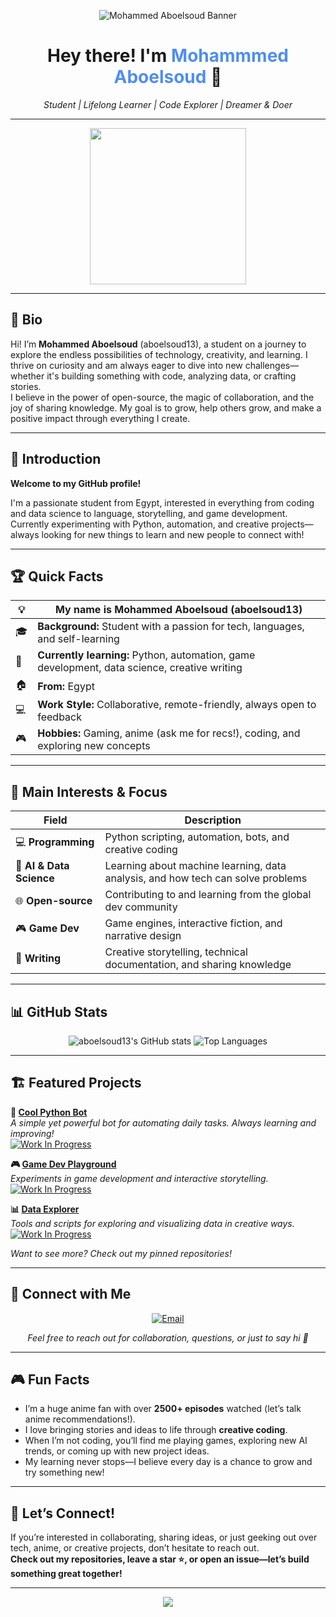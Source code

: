 <!-- Banner -->
<p align="center">
  <img src="https://capsule-render.vercel.app/api?type=waving&color=0e1e2e&height=260&section=header&text=aboelsoud13%20%F0%9F%96%A5%EF%B8%8F&fontSize=55&fontAlignY=44&desc=Student%20%7C%20Aspiring%20Developer%20%7C%20Curious%20Mind&descAlignY=70&descSize=22" alt="Mohammed Aboelsoud Banner" />
</p>

<h1 align="center">Hey there! I'm <span style="color:#4F8EEF"> Mohammmed Aboelsoud</span> 👋</h1>
<p align="center">
  <i>Student | Lifelong Learner | Code Explorer | Dreamer & Doer</i>
</p>

---

<p align="center">
  <img src="https://media.giphy.com/media/IThjAlJnD9WNO/giphy.gif" width="250"/>
</p>

---

## 👤 Bio

Hi! I’m **Mohammed Aboelsoud** (aboelsoud13), a student on a journey to explore the endless possibilities of technology, creativity, and learning. I thrive on curiosity and am always eager to dive into new challenges—whether it's building something with code, analyzing data, or crafting stories.  
I believe in the power of open-source, the magic of collaboration, and the joy of sharing knowledge. My goal is to grow, help others grow, and make a positive impact through everything I create.

---

## 🧭 Introduction

**Welcome to my GitHub profile!**

I'm a passionate student from Egypt, interested in everything from coding and data science to language, storytelling, and game development.  
Currently experimenting with Python, automation, and creative projects—always looking for new things to learn and new people to connect with!

---

## 🏆 Quick Facts

| 💡 |  My name is Mohammed Aboelsoud (aboelsoud13)                      |
|----|-------------------------------------------------------------------|
| 🎓 | **Background:** Student with a passion for tech, languages, and self-learning |
| 🌱 | **Currently learning:** Python, automation, game development, data science, creative writing |
| 🏠 | **From:** Egypt                                                   |
| 💻 | **Work Style:** Collaborative, remote-friendly, always open to feedback |
| 🎮 | **Hobbies:** Gaming, anime (ask me for recs!), coding, and exploring new concepts |

---

## 🚀 Main Interests & Focus

| **Field**                | **Description**                                                                 |
|--------------------------|--------------------------------------------------------------------------------|
| 💻 **Programming**       | Python scripting, automation, bots, and creative coding                         |
| 🧠 **AI & Data Science** | Learning about machine learning, data analysis, and how tech can solve problems |
| 🌐 **Open-source**       | Contributing to and learning from the global dev community                      |
| 🎮 **Game Dev**          | Game engines, interactive fiction, and narrative design                         |
| 📝 **Writing**           | Creative storytelling, technical documentation, and sharing knowledge           |

---

## 📊 GitHub Stats

<p align="center">
  <img src="https://github-readme-stats.vercel.app/api?username=aboelsoud13&show_icons=true&theme=tokyonight" alt="aboelsoud13's GitHub stats" />
  <img src="https://github-readme-stats.vercel.app/api/top-langs/?username=aboelsoud13&layout=compact&theme=tokyonight" alt="Top Languages" />
</p>

---

## 🏗️ Featured Projects

**🔧 [Cool Python Bot](https://github.com/aboelsoud13/cool-python-bot)**  
_A simple yet powerful bot for automating daily tasks. Always learning and improving!_  
[![Work In Progress](https://img.shields.io/badge/Status-WIP-orange?style=flat&logo=github)](https://github.com/aboelsoud13/cool-python-bot)

**🎮 [Game Dev Playground](https://github.com/aboelsoud13/game-dev-playground)**  
_Experiments in game development and interactive storytelling._  
[![Work In Progress](https://img.shields.io/badge/Status-WIP-orange?style=flat&logo=github)](https://github.com/aboelsoud13/game-dev-playground)

**📊 [Data Explorer](https://github.com/aboelsoud13/data-explorer)**  
_Tools and scripts for exploring and visualizing data in creative ways._  
[![Work In Progress](https://img.shields.io/badge/Status-WIP-orange?style=flat&logo=github)](https://github.com/aboelsoud13/data-explorer)

*Want to see more? Check out my pinned repositories!*

---

## 🔗 Connect with Me

<p align="center">
  <a href="mailto:aboelsoud13@gmail.com">
    <img src="https://img.shields.io/badge/email-aboelsoud13@gmail.com-red?style=for-the-badge&logo=gmail" alt="Email" />
  </a>
  
  
</p>
<p align="center">
  <i>Feel free to reach out for collaboration, questions, or just to say hi 👋</i>
</p>

---

## 🎮 Fun Facts

- I’m a huge anime fan with over **2500+ episodes** watched (let’s talk anime recommendations!).
- I love bringing stories and ideas to life through **creative coding**.
- When I’m not coding, you’ll find me playing games, exploring new AI trends, or coming up with new project ideas.
- My learning never stops—I believe every day is a chance to grow and try something new!

---

## 💬 Let’s Connect!

If you’re interested in collaborating, sharing ideas, or just geeking out over tech, anime, or creative projects, don’t hesitate to reach out.  
**Check out my repositories, leave a star ⭐, or open an issue—let’s build something great together!**

---

<p align="center">
  <img src="https://capsule-render.vercel.app/api?type=waving&color=0e1e2e&height=120&section=footer"/>
</p>
